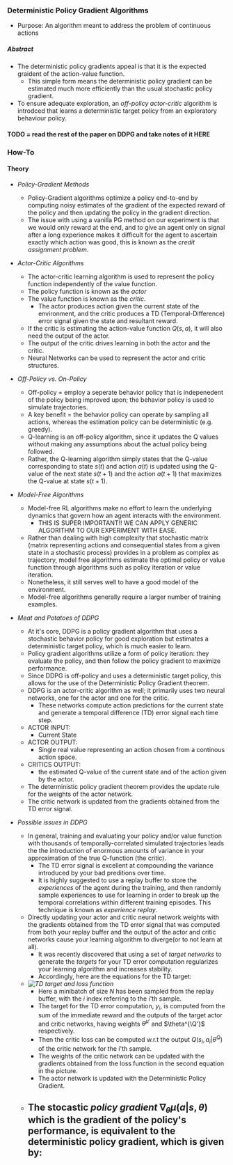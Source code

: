 ### Deterministic Policy Gradient Algorithms 


+ Purpose: An algorithm meant to address the problem of continuous actions

##### Abstract
+ The deterministic policy gradients appeal is that it is the expected graident of the action-value function. 
    - This simple form means the deterministic policy gradient can be estimated much more efficiently than the usual stochastic policy gradient. 
+ To ensure adequate exploration, an _off-policy actor-critic_ algorithm is introdced that learns a deterministic target policy from an exploratory behaviour policy. 

#### TODO = read the rest of the paper on DDPG and take notes of it HERE 

### How-To 

#### Theory 
+ *Policy-Gradient Methods* 
    - Policy-Gradient algorithms optimize a policy end-to-end by computing noisy estimates of the gradient of the expected reward of the policy and then updating the policy in the gradient direction. 
    - The issue with using a vanilla PG method on our experiment is that we would only reward at the end, and to give an agent only on signal after a long experience makes it difficult for the agent to ascertain exactly which action was good, this is known as the *credit assignment problem*.
    
+ *Actor-Critic Algorithms* 
    - The actor-critic learning algorithm is used to represent the policy function independently of the value function. 
    - The policy function is known as the *actor* 
    - The value function is known as the *critic*.  
        - The actor produces action given the current state of the environment, and the critic produces a TD (Temporal-Difference) error signal given the state and resultant reward. 
    - If the critic is estimating the action-value function $Q(s,a)$, it will also need the output of the actor. 
    - The output of the critic drives learning in both the actor and the critic. 
    - Neural Networks can be used to represent the actor and critic structures.
    
+ *Off-Policy vs. On-Policy*
    - Off-policy = employ a seperate behavior policy that is indepenedent of the policy being improved upon; the behavior policy is used to simulate trajectories. 
    - A key benefit = the behavior policy can operate by sampling all actions, whereas the estimation policy can be deterministic (e.g. greedy). 
    - Q-learning is an off-policy algorithm, since it updates the Q values without making any assumptions about the actual policy being followed. 
    - Rather, the Q-learning algorithm simply states that the Q-value corresponding to state $s(t)$ and action $a(t)$ is updated using the Q-value of the next state $s(t+1)$ and the action $a(t+1)$ that maximizes the Q-value at state $s(t + 1)$.

+ *Model-Free Algorithms*
    - Model-free RL algorithms make no effort to learn the underlying dynamics that govern how an agent interacts with the environment. 
      - THIS IS SUPER IMPORTANT!! WE CAN APPLY GENERIC ALGORITHM TO OUR EXPERIMENT WITH EASE.
    - Rather than dealing with high complexity that stochastic matrix (matrix representing actions and consequential states from a given state in a stochastic process) provides in a problem as complex as trajectory, model free algorithms estimate the optimal policy or value function through algorithms such as policy iteration or value iteration. 
    - Nonetheless, it still serves well to have a good model of the environment.
    - Model-free algorithms generally require a larger number of training examples. 

+ *Meat and Potatoes of DDPG*
    - At it's core, DDPG is a policy gradient algorithm that uses a stochastic behavior policy for good exploration but estimates a deterministic target policy, which is much easier to learn.
    - Policy gradient algorithms utilize a form of policy iteration: they evaluate the policy, and then follow the policy gradient to maximize performance. 
    - Since DDPG is off-policy and uses a deterministic target policy, this allows for the use of the Deterministic Policy Gradient theorem.
    - DDPG is an actor-critic algorithm as well; it primarily uses two neural networks, one for the actor and one for the critic. 
        - These networks compute action predictions for the current state and generate a temporal difference (TD) error signal each time step. 
    - ACTOR INPUT:
        - Current State
    - ACTOR OUTPUT:
        - Single real value representing an action chosen from a continous action space. 
    - CRITICS OUTPUT: 
        - the estimated Q-value of the current state and of the action given by the actor.     
    - The deterministic policy gradient theorem provides the update rule for the weights of the actor network. 
    - The critic network is updated from the gradients obtained from the TD error signal. 
      
+ *Possible issues in DDPG*
    - In general, training and evaluating your policy and/or value function with thousands of temporally-correlated simulated trajectories leads the the introduction of enormous amounts of variance in your approximation of the true Q-function (the critic). 
        - The TD error signal is excellent at compounding the variance introduced by your bad preditions over time. 
        - It is highly suggested to use a replay buffer to store the _experiences_ of the agent during the training, and then randomly sample experiences to use for learning in order to break up the temporal correlations within different training episodes. This technique is known as *experience replay*. 
    - Directly updating your actor and critic neural network weights with the gradients obtained from the TD error signal that was computed from both your replay buffer and the output of the actor and critic networks cause your learning algorithm to diverge(or to not learn at all).
        - It was recently discovered that using a set of *target networks* to generate the *targets* for your TD error computation regularizes your learning algorithm and increases stability. 
        - Accordingly, here are the equations for the TD target:
    - *![TD target and loss function](TD_target_and_loss_function.jpg)*
         - Here a minibatch of size $N$ has been sampled from the replay buffer, with the $i$ index referring to the i'th sample. 
         - The target for the TD error computation, $y_i$, is computed from the sum of the immediate reward and the outputs of the target actor and critic networks, having weights $\theta^{\mu'}$ and $\theta^{\Q'}$ respectively. 
        - Then the critic loss can be computed w.r.t the output $Q(s_i, a_i| \theta^{Q})$ of the critic network for the i'th sample. 
        - The weights of the critic network can be updated with the gradients obtained from the loss function in the second equation in the picture. 
        - The actor network is updated with the Deterministic Policy Gradient.
    - The stocastic _policy gradient_  $\nabla_{\theta}\mu(a|s,\theta)$ which is the gradient of the policy's performance, is equivalent to the deterministic policy gradient, which is given by:
        - 
        
